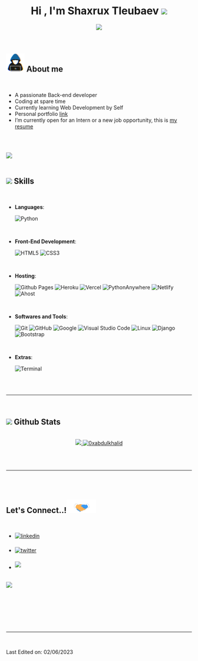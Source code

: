 
<h1 align="center"><b>Hi , I'm Shaxrux Tleubaev </b><img src="https://media.giphy.com/media/hvRJCLFzcasrR4ia7z/giphy.gif" width="35"></h1>

<p align="center">
  <a href="https://github.com/DenverCoder1/readme-typing-svg"><img src="https://readme-typing-svg.herokuapp.com?font=Time+New+Roman&color=cyan&size=25&center=true&vCenter=true&width=600&height=100&lines=Assalamu+Alaikum+Warahmatullah..&hearts;++;Passionate+Back-End+Developer,;Computer+Programming+Student,;Active+Learner/Researcher,;Love+to+learn+new+stuffs..<3"></a>
</p>


<br>



	
## <picture><img src = "https://github.com/0xAbdulKhalid/0xAbdulKhalid/raw/main/assets/mdImages/about_me.gif" width = 50px></picture> **About me**

<!-- <picture> <img align="right" src="https://github.com/0xAbdulKhalid/0xAbdulKhalid/raw/main/assets/mdImages/Right_Side.gif" width = 250px></picture> -->

<br>

- A passionate Back-end developer
- Coding at spare time
- Currently learning Web Development by Self
- Personal portfolio [link](https://shaxruxtleubaev.vercel.app/)
- I’m currently open for an Intern or a new job opportunity, this is [my resume](https://resume.io/r/S4WW159WH)

<br><br>

<img src="https://user-images.githubusercontent.com/73097560/115834477-dbab4500-a447-11eb-908a-139a6edaec5c.gif"><br><br>

## <img src="https://media2.giphy.com/media/QssGEmpkyEOhBCb7e1/giphy.gif?cid=ecf05e47a0n3gi1bfqntqmob8g9aid1oyj2wr3ds3mg700bl&rid=giphy.gif" width ="25"><b> Skills</b>
<br>

<p align="center">

- **Languages**:
    
    <!-- ![C](https://img.shields.io/badge/C%20-%232370ED.svg?style=for-the-badge&logo=c&logoColor=white)
    ![C++](https://img.shields.io/badge/C++%20-%2300599C.svg?style=for-the-badge&logo=c%2B%2B&logoColor=white) -->
    ![Python](https://img.shields.io/badge/Python%20-%2314354C.svg?style=for-the-badge&logo=python&logoColor=white)

<br>   
    
- **Front-End Development**:

   ![HTML5](https://img.shields.io/badge/HTML5%20-%23E34F26.svg?style=for-the-badge&logo=html5&logoColor=white)
   ![CSS3](https://img.shields.io/badge/CSS%20-%231572B6.svg?style=for-the-badge&logo=css3&logoColor=white)
   <!-- ![JavaScript](https://img.shields.io/badge/JavaScript%20-%23F7DF1E.svg?style=for-the-badge&logo=javascript&logoColor=black) -->

<br>

- **Hosting**:

    ![Github Pages](https://img.shields.io/badge/GitHub%20Pages-%23327FC7.svg?style=for-the-badge&logo=github&logoColor=white)
    ![Heroku](https://img.shields.io/badge/Heroku-%23985FC4.svg?style=for-the-badge&logo=Heroku&logoColor=white)
    ![Vercel](https://img.shields.io/badge/Vercel-%23445FC4.svg?style=for-the-badge&logo=vercel&logoColor=white)
    ![PythonAnywhere](https://img.shields.io/badge/PythonAnywhere-FCC624?style=for-the-badge&logo=python&logoColor=black)
    ![Netlify](https://img.shields.io/badge/Netlify-%23F05033.svg?style=for-the-badge&logo=netlify&logoColor=white)
    ![Ahost](https://img.shields.io/badge/Ahost-%239485F4.svg?style=for-the-badge&logo=ahost&logoColor=white)

    
<br>

- **Softwares and Tools**:

    ![Git](https://img.shields.io/badge/git-%23F05033.svg?style=for-the-badge&logo=git&logoColor=white)
    ![GitHub](https://img.shields.io/badge/github-%23121011.svg?style=for-the-badge&logo=github&logoColor=white)
    ![Google](https://img.shields.io/badge/google-%234285F4.svg?style=for-the-badge&logo=google&logoColor=white)
    ![Visual Studio Code](https://img.shields.io/badge/Visual%20Studio%20Code-0078d7.svg?style=for-the-badge&logo=visual-studio-code&logoColor=white)
    ![Linux](https://img.shields.io/badge/Linux-FCC624?style=for-the-badge&logo=linux&logoColor=black)
    ![Django](https://img.shields.io/badge/Django-%23054020?style=for-the-badge&logo=Django&logoColor=white)
    ![Bootstrap](https://img.shields.io/badge/Bootstrap%20-%231572B6.svg?style=for-the-badge&logo=Bootstrap&logoColor=white)

<br>

- **Extras**:

    ![Terminal](https://img.shields.io/badge/Terminal-%23054020?style=for-the-badge&logo=gnu-bash&logoColor=white)
    <!-- ![Markdown](https://img.shields.io/badge/markdown-%23000000.svg?style=for-the-badge&logo=markdown&logoColor=white)    -->


</p>

<br>
<br>

-----

<br>


## <img src="https://media.giphy.com/media/iY8CRBdQXODJSCERIr/giphy.gif" width="35"><b> Github Stats </b>
<br>

<div align="center">

<a href="https://github.com/shaxruxtleubaev/">
  <img src="https://github-readme-stats.vercel.app/api?username=shaxruxtleubaev&include_all_commits=true&count_private=true&show_icons=true&line_height=20&title_color=7A7ADB&icon_color=2234AE&text_color=D3D3D3&bg_color=0,000000,130F40" width="450"/>
  <img src="https://github-readme-stats.vercel.app/api/top-langs?username=shaxruxtleubaev&show_icons=true&locale=en&layout=compact&line_height=20&title_color=7A7ADB&icon_color=2234AE&text_color=D3D3D3&bg_color=0,000000,130F40" width="375"  alt="0xabdulkhalid"/>

</a>
</div>

<br>
<br>
<br>

-----

<br>
<br>

## <b> Let's Connect..!</b><img src="https://github.com/0xAbdulKhalid/0xAbdulKhalid/raw/main/assets/mdImages/handshake.gif" width ="80">
<br>
<div align='left'>

<ul>

<li>
<a href="https://www.instagram.com/shaxruxtleubaev/" target="_blank">
<img src="https://img.shields.io/badge/Instagram:  shaxruxtleubaev-%2300acee.svg?color=405DE6&style=for-the-badge&logo=instagram&logoColor=white" alt=linkedin style="margin-bottom: 5px;"/>
</a>
</li>

<br>

<li>
<a href="https://t.me/shaxruxtleubaev1" target="_blank">
<img src="https://img.shields.io/badge/telegram:  shaxruxtleubaev1-%2300acee.svg?color=1DA1F2&style=for-the-badge&logo=telegram&logoColor=white" alt=twitter style="margin-bottom: 5px;"/>
</a>
</li>

<br>

<li>
<a href="shaxruxtleubaev@gmail.com" target="_blank">
<img src="https://img.shields.io/badge/gmail:  shaxruxtleubaev-%23EA4335.svg?style=for-the-badge&logo=gmail&logoColor=white" t=mail style="margin-bottom: 5px;" />
</a>
</li>
	
</ul>
</div>

<br>
<img src="https://user-images.githubusercontent.com/73097560/115834477-dbab4500-a447-11eb-908a-139a6edaec5c.gif">
<br>
<br>
<br>

<div align='center'>

<!-- ## <b>السَّلاَمُ عَلَيْكُمْ وَرَحْمَةُ اللهِ وَبَرَكَاتُهُ...✨</b> -->

</div>
<br>
<br>
<br>
<br>

---

<br>


Last Edited on: 02/06/2023
